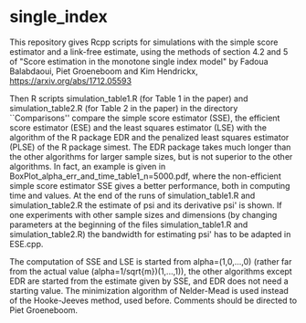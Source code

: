 # single_index

This repository gives Rcpp scripts for simulations with the simple score estimator and a link-free
estimate, using the methods of section 4.2 and 5 of "Score estimation in the monotone single index model"
by Fadoua Balabdaoui, Piet Groeneboom and Kim Hendrickx, https://arxiv.org/abs/1712.05593

Then R scripts simulation_table1.R (for Table 1 in the paper) and simulation_table2.R
(for Table 2 in the paper) in the directory ``Comparisons'' compare the simple score estimator
(SSE), the efficient score estimator (ESE) and the least squares estimator (LSE) with the
algorithm of the R package EDR and the penalized least squares estimator (PLSE) of the R
package simest. The EDR package takes much longer than the other algorithms for larger
sample sizes, but is not superior to the other algorithms. In fact, an example is given in
BoxPlot_alpha_err_and_time_table1_n=5000.pdf, where the non-efficient simple score
estimator SSE gives a better performance, both in computing time and values.
At the end of the runs of simulation_table1.R and simulation_table2.R the estimate of psi
and its derivative psi' is shown. If one experiments with other sample sizes and dimensions
(by changing parameters at the beginning of the files simulation_table1.R and
simulation_table2.R) the bandwidth for estimating psi' has to be adapted in ESE.cpp.

The computation of SSE and LSE is started from alpha=(1,0,...,0) (rather far from the
actual value (alpha=1/sqrt{m})(1,...,1)), the other algorithms except EDR are started from
the estimate given by SSE, and EDR does not need a starting value. The minimization
algorithm of Nelder-Mead is used instead of the Hooke-Jeeves method, used before.
Comments should be directed to Piet Groeneboom.

